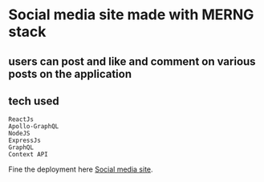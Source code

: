 # Social media site made with MERNG stack

## users can post and like and comment on various posts on the application
## tech used
````
ReactJs
Apollo-GraphQL
NodeJS
ExpressJs
GraphQL
Context API
````
Fine the deployment here [Social media site](https://social-media-site-sagar-giri.netlify.app/).
